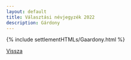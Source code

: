 ```yaml
---
layout: default
title: Választási névjegyzék 2022
description: Gárdony
---
```


{% include settlementHTMLs/Gaardony.html %}

[Vissza](./)